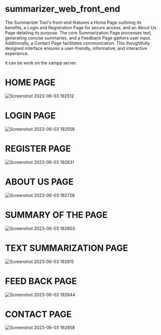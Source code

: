 # summarizer_web_front_end


The Summarizer Tool's front-end features a Home Page outlining its benefits, a Login and Registration Page for secure access, and an About Us Page detailing its purpose. The core Summarization Page processes text, generating concise summaries, and a Feedback Page gathers user input. Additionally, a Contact Page facilitates communication. This thoughtfully designed interface ensures a user-friendly, informative, and interactive experience.

it can be work on the xampp server.

# HOME PAGE
![Screenshot 2023-06-03 192512](https://github.com/arunkumar-77/summarizer_web_front_end/assets/74124425/c68b38a0-1393-454a-808a-9f4a25f2d3c3)

# LOGIN PAGE
![Screenshot 2023-06-03 192558](https://github.com/arunkumar-77/summarizer_web_front_end/assets/74124425/0234c491-97cb-42bc-9c18-c0d29369d57f)

# REGISTER PAGE
![Screenshot 2023-06-03 192631](https://github.com/arunkumar-77/summarizer_web_front_end/assets/74124425/12175fd4-df92-46f7-8b47-2a2802a59b17)

# ABOUT US PAGE
![Screenshot 2023-06-03 192728](https://github.com/arunkumar-77/summarizer_web_front_end/assets/74124425/48daf24d-ed62-4308-84dd-f6e7c4d0f5fb)

# SUMMARY OF THE PAGE
![Screenshot 2023-06-03 192803](https://github.com/arunkumar-77/summarizer_web_front_end/assets/74124425/b1157ca2-ef7a-4646-a8b2-df1564fe0bc3)

# TEXT SUMMARIZATION PAGE
![Screenshot 2023-06-03 192815](https://github.com/arunkumar-77/summarizer_web_front_end/assets/74124425/50700a1d-60b0-4bd7-bb75-d3ff2dbe56aa)

# FEED BACK PAGE
![Screenshot 2023-06-03 192844](https://github.com/arunkumar-77/summarizer_web_front_end/assets/74124425/464ab8c0-ecbe-49d7-99af-0ddba0f83bb6)

# CONTACT PAGE
![Screenshot 2023-06-03 192858](https://github.com/arunkumar-77/summarizer_web_front_end/assets/74124425/ae8629a7-6fca-49ec-bed5-d165c9f15666)

